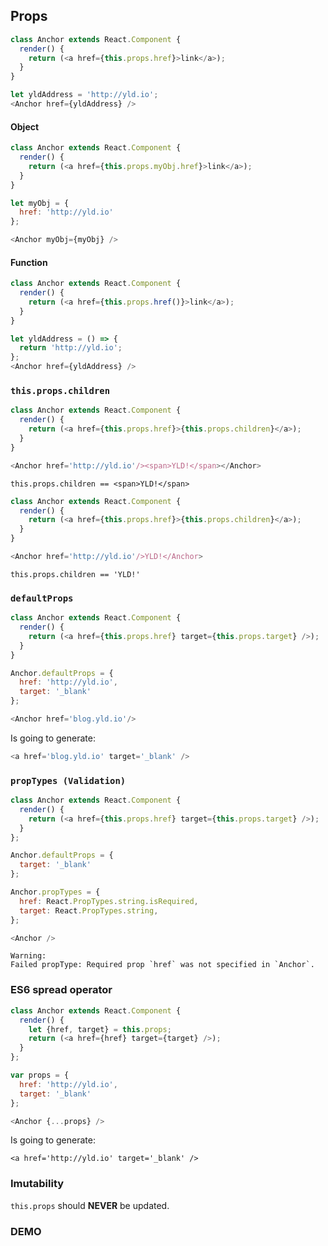 ## Props

```js
class Anchor extends React.Component {
  render() {
    return (<a href={this.props.href}>link</a>);
  }
}
```

```js
let yldAddress = 'http://yld.io';
<Anchor href={yldAddress} />
```

<!-- Using Types :: Unlike `HTML` you can use any variable type in the attributes -->
<!-- We could pass strings, booleans, objects, functions... -->


#### Object

```js
class Anchor extends React.Component {
  render() {
    return (<a href={this.props.myObj.href}>link</a>);
  }
}
```

```js
let myObj = {
  href: 'http://yld.io'
};

<Anchor myObj={myObj} />
```


#### Function

```js
class Anchor extends React.Component {
  render() {
    return (<a href={this.props.href()}>link</a>);
  }
}
```

```js
let yldAddress = () => {
  return 'http://yld.io';
};
<Anchor href={yldAddress} />
```


### `this.props.children`

```js
class Anchor extends React.Component {
  render() {
    return (<a href={this.props.href}>{this.props.children}</a>);
  }
}
```

```js
<Anchor href='http://yld.io'/><span>YLD!</span></Anchor>
```

`this.props.children == <span>YLD!</span>`


```js
class Anchor extends React.Component {
  render() {
    return (<a href={this.props.href}>{this.props.children}</a>);
  }
}
```

```js
<Anchor href='http://yld.io'/>YLD!</Anchor>
```

`this.props.children == 'YLD!'`


### `defaultProps`

```js
class Anchor extends React.Component {
  render() {
    return (<a href={this.props.href} target={this.props.target} />);
  }
}

Anchor.defaultProps = {
  href: 'http://yld.io',
  target: '_blank'
};
```

```js
<Anchor href='blog.yld.io'/>
```

Is going to generate:
```js
<a href='blog.yld.io' target='_blank' />
```


### `propTypes (Validation)`
<!-- **Only checked on developer mode** -->
```js
class Anchor extends React.Component {
  render() {
    return (<a href={this.props.href} target={this.props.target} />);
  }
};

Anchor.defaultProps = {
  target: '_blank'
};

Anchor.propTypes = {
  href: React.PropTypes.string.isRequired,
  target: React.PropTypes.string,
};
```

```js
<Anchor />
```

```
Warning:
Failed propType: Required prop `href` was not specified in `Anchor`.
```


### ES6 spread operator

```js
class Anchor extends React.Component {
  render() {
    let {href, target} = this.props;
    return (<a href={href} target={target} />);
  }
};
```

```js
var props = {
  href: 'http://yld.io',
  target: '_blank'
};

<Anchor {...props} />
```
Is going to generate:
```
<a href='http://yld.io' target='_blank' />
```


### Imutability

`this.props` should **NEVER** be updated.


### DEMO
